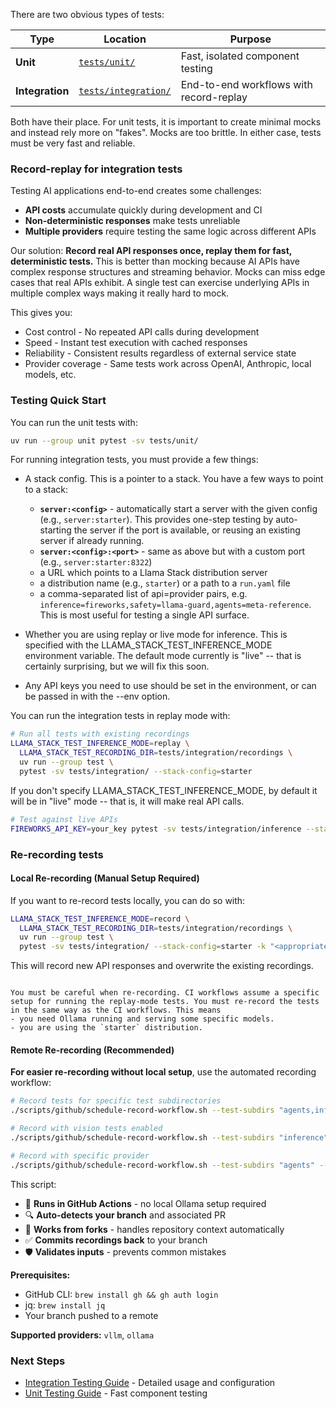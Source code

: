 There are two obvious types of tests:

| Type | Location | Purpose |
|------|----------|---------|
| **Unit** | [`tests/unit/`](unit/README.md) | Fast, isolated component testing |
| **Integration** | [`tests/integration/`](integration/README.md) | End-to-end workflows with record-replay |

Both have their place. For unit tests, it is important to create minimal mocks and instead rely more on "fakes". Mocks are too brittle. In either case, tests must be very fast and reliable.

### Record-replay for integration tests

Testing AI applications end-to-end creates some challenges:
- **API costs** accumulate quickly during development and CI
- **Non-deterministic responses** make tests unreliable
- **Multiple providers** require testing the same logic across different APIs

Our solution: **Record real API responses once, replay them for fast, deterministic tests.** This is better than mocking because AI APIs have complex response structures and streaming behavior. Mocks can miss edge cases that real APIs exhibit. A single test can exercise underlying APIs in multiple complex ways making it really hard to mock.

This gives you:
- Cost control - No repeated API calls during development
- Speed - Instant test execution with cached responses
- Reliability - Consistent results regardless of external service state
- Provider coverage - Same tests work across OpenAI, Anthropic, local models, etc.

### Testing Quick Start

You can run the unit tests with:
```bash
uv run --group unit pytest -sv tests/unit/
```

For running integration tests, you must provide a few things:

- A stack config. This is a pointer to a stack. You have a few ways to point to a stack:
  - **`server:<config>`** - automatically start a server with the given config (e.g., `server:starter`). This provides one-step testing by auto-starting the server if the port is available, or reusing an existing server if already running.
  - **`server:<config>:<port>`** - same as above but with a custom port (e.g., `server:starter:8322`)
  - a URL which points to a Llama Stack distribution server
  - a distribution name (e.g., `starter`) or a path to a `run.yaml` file
  - a comma-separated list of api=provider pairs, e.g. `inference=fireworks,safety=llama-guard,agents=meta-reference`. This is most useful for testing a single API surface.

- Whether you are using replay or live mode for inference. This is specified with the LLAMA_STACK_TEST_INFERENCE_MODE environment variable. The default mode currently is "live" -- that is certainly surprising, but we will fix this soon.

- Any API keys you need to use should be set in the environment, or can be passed in with the --env option.

You can run the integration tests in replay mode with:
```bash
# Run all tests with existing recordings
LLAMA_STACK_TEST_INFERENCE_MODE=replay \
  LLAMA_STACK_TEST_RECORDING_DIR=tests/integration/recordings \
  uv run --group test \
  pytest -sv tests/integration/ --stack-config=starter
```

If you don't specify LLAMA_STACK_TEST_INFERENCE_MODE, by default it will be in "live" mode -- that is, it will make real API calls.

```bash
# Test against live APIs
FIREWORKS_API_KEY=your_key pytest -sv tests/integration/inference --stack-config=starter
```

### Re-recording tests

#### Local Re-recording (Manual Setup Required)

If you want to re-record tests locally, you can do so with:

```bash
LLAMA_STACK_TEST_INFERENCE_MODE=record \
  LLAMA_STACK_TEST_RECORDING_DIR=tests/integration/recordings \
  uv run --group test \
  pytest -sv tests/integration/ --stack-config=starter -k "<appropriate test name>"
```

This will record new API responses and overwrite the existing recordings.

```{warning}

You must be careful when re-recording. CI workflows assume a specific setup for running the replay-mode tests. You must re-record the tests in the same way as the CI workflows. This means
- you need Ollama running and serving some specific models.
- you are using the `starter` distribution.
```

#### Remote Re-recording (Recommended)

**For easier re-recording without local setup**, use the automated recording workflow:

```bash
# Record tests for specific test subdirectories
./scripts/github/schedule-record-workflow.sh --test-subdirs "agents,inference"

# Record with vision tests enabled
./scripts/github/schedule-record-workflow.sh --test-subdirs "inference" --run-vision-tests

# Record with specific provider
./scripts/github/schedule-record-workflow.sh --test-subdirs "agents" --test-provider vllm
```

This script:
- 🚀 **Runs in GitHub Actions** - no local Ollama setup required
- 🔍 **Auto-detects your branch** and associated PR
- 🍴 **Works from forks** - handles repository context automatically
- ✅ **Commits recordings back** to your branch
- 🛡️ **Validates inputs** - prevents common mistakes

**Prerequisites:**
- GitHub CLI: `brew install gh && gh auth login`
- jq: `brew install jq`
- Your branch pushed to a remote

**Supported providers:** `vllm`, `ollama`


### Next Steps

- [Integration Testing Guide](integration/README.md) - Detailed usage and configuration
- [Unit Testing Guide](unit/README.md) - Fast component testing
